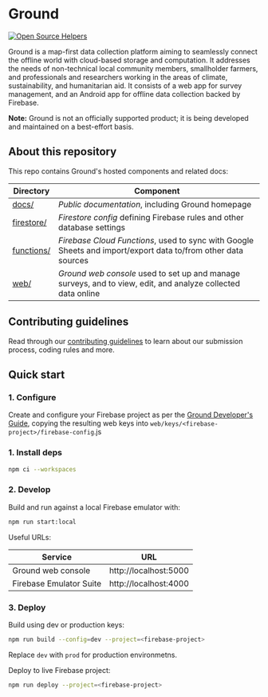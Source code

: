 # Ground

[![Open Source Helpers](https://www.codetriage.com/google/ground-platform/badges/users.svg)](https://www.codetriage.com/google/ground-platform)

Ground is a map-first data collection platform aiming to seamlessly connect the offline world with cloud-based storage and computation. It addresses the needs of non-technical local community members, smallholder farmers, and professionals and researchers working in the areas of climate, sustainability, and humanitarian aid. It consists of a web app for survey management, and an Android app for offline data collection backed by Firebase. 

**Note:** Ground is not an officially supported product; it is being developed and maintained on a best-effort basis.

## About this repository

This repo contains Ground's hosted components and related docs:

| Directory                | Component                                                                                                     |
| ------------------------ | ------------------------------------------------------------------------------------------------------------- |
| [docs/](docs/)           | _Public documentation_, including Ground homepage                                                             |
| [firestore/](firestore/) | _Firestore config_ defining Firebase rules and other database settings                                        |
| [functions/](functions/) | _Firebase Cloud Functions_, used to sync with Google Sheets and import/export data to/from other data sources |
| [web/](web/)             | _Ground web console_ used to set up and manage surveys, and to view, edit, and analyze collected data online  |

## Contributing guidelines

Read through our [contributing guidelines](CONTRIBUTING.md) to learn about our submission process, coding rules and more.

## Quick start

### 1. Configure

Create and configure your Firebase project as per the [Ground Developer's Guide](https://github.com/google/ground-platform/wiki/Ground-Developer's-Guide), copying the resulting web keys into `web/keys/<firebase-project>/firebase-config`.js

### 1. Install deps

```bash
npm ci --workspaces
```

### 2. Develop

Build and run against a local Firebase emulator with:

```bash
npm run start:local
```

Useful URLs:

| Service                 | URL                    |
| ----------------------- | ---------------------- |
| Ground web console      | http://localhost:5000  |
| Firebase Emulator Suite | http://localhost:4000  |

### 3. Deploy

Build using dev or production keys:

```bash
npm run build --config=dev --project=<firebase-project>
```

Replace `dev` with `prod` for production environmetns.

Deploy to live Firebase project:

```bash
npm run deploy --project=<firebase-project>
```
